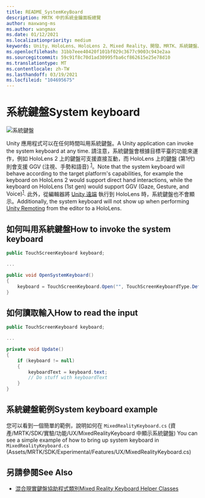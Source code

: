 ```yaml
---
title: README_SystemKeyBoard
description: MRTK 中的系統金鑰面板總覽
author: maxwang-ms
ms.author: wangmax
ms.date: 01/12/2021
ms.localizationpriority: medium
keywords: Unity、HoloLens、HoloLens 2、Mixed Reality、開發、MRTK、系統鍵盤、
ms.openlocfilehash: 31bb7eee40420f101bf029c3677c9003c943e2aa
ms.sourcegitcommit: 59c91f8c70d1ad30995fba6cf862615e25e78d10
ms.translationtype: MT
ms.contentlocale: zh-TW
ms.lasthandoff: 03/19/2021
ms.locfileid: "104695675"
---
```

# <a name="system-keyboard"></a><span data-ttu-id="143b1-104">系統鍵盤</span><span class="sxs-lookup"><span data-stu-id="143b1-104">System keyboard</span></span>

![系統鍵盤](Images/SystemKeyboard/MRTK_SystemKeyboard_Main.png)

<span data-ttu-id="143b1-106">Unity 應用程式可以在任何時間叫用系統鍵盤。</span><span class="sxs-lookup"><span data-stu-id="143b1-106">A Unity application can invoke the system keyboard at any time.</span></span> <span data-ttu-id="143b1-107">請注意，系統鍵盤會根據目標平臺的功能來運作，例如 HoloLens 2 上的鍵盤可支援直接互動，而 HoloLens 上的鍵盤 (第1代) 則會支援 GGV (注視、手勢和語音) <sup>[1](https://docs.microsoft.com/windows/mixed-reality/gaze)</sup>。</span><span class="sxs-lookup"><span data-stu-id="143b1-107">Note that the system keyboard will behave according to the target platform's capabilities, for example the keyboard on HoloLens 2 would support direct hand interactions, while the keyboard on HoloLens (1st gen) would support GGV (Gaze, Gesture, and Voice)<sup>[1](https://docs.microsoft.com/windows/mixed-reality/gaze)</sup>.</span></span> <span data-ttu-id="143b1-108">此外，從編輯器將 [Unity 遠端](Tools/HolographicRemoting.md) 執行到 HoloLens 時，系統鍵盤也不會顯示。</span><span class="sxs-lookup"><span data-stu-id="143b1-108">Additionally, the system keyboard will not show up when performing [Unity Remoting](Tools/HolographicRemoting.md) from the editor to a HoloLens.</span></span>

## <a name="how-to-invoke-the-system-keyboard"></a><span data-ttu-id="143b1-109">如何叫用系統鍵盤</span><span class="sxs-lookup"><span data-stu-id="143b1-109">How to invoke the system keyboard</span></span>

```c#
public TouchScreenKeyboard keyboard;

...

public void OpenSystemKeyboard()
{
    keyboard = TouchScreenKeyboard.Open("", TouchScreenKeyboardType.Default, false, false, false, false);
}
```

## <a name="how-to-read-the-input"></a><span data-ttu-id="143b1-110">如何讀取輸入</span><span class="sxs-lookup"><span data-stu-id="143b1-110">How to read the input</span></span>

```c#
public TouchScreenKeyboard keyboard;

...

private void Update()
{
    if (keyboard != null)
    {
        keyboardText = keyboard.text;
        // Do stuff with keyboardText
    }
}
```

## <a name="system-keyboard-example"></a><span data-ttu-id="143b1-111">系統鍵盤範例</span><span class="sxs-lookup"><span data-stu-id="143b1-111">System keyboard example</span></span>

<span data-ttu-id="143b1-112">您可以看到一個簡單的範例，說明如何在 `MixedRealityKeyboard.cs` (資產/MRTK/SDK/實驗/功能/UX/MixedRealityKeyboard 中顯示系統鍵盤) </span><span class="sxs-lookup"><span data-stu-id="143b1-112">You can see a simple example of how to bring up system keyboard in `MixedRealityKeyboard.cs` (Assets/MRTK/SDK/Experimental/Features/UX/MixedRealityKeyboard.cs)</span></span>

## <a name="see-also"></a><span data-ttu-id="143b1-113">另請參閱</span><span class="sxs-lookup"><span data-stu-id="143b1-113">See Also</span></span>

- [<span data-ttu-id="143b1-114">混合現實鍵盤協助程式類別</span><span class="sxs-lookup"><span data-stu-id="143b1-114">Mixed Reality Keyboard Helper Classes</span></span>](Experimental/MixedRealityKeyboard/README_MixedRealityKeyboard.md)
